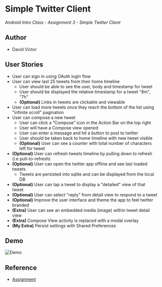 # Simple Twitter Client
<i> Android Intro Class - Assignment 3 - Simple Twitter Client </i>

## Author
- David Victor

## User Stories
<ul>
  <li> User can sign in using OAuth login flow
  <li> User can view last 25 tweets from their home timeline
    <ul><li> User should be able to see the user, body and timestamp for tweet
        <li> User should be displayed the relative timestamp for a tweet "8m", "7h"
        <li><b>(Optional)</b> Links in tweets are clickable and viewable
    </ul>
  <li> User can load more tweets once they reach the bottom of the list using "infinite scroll" pagination
  <li> User can compose a new tweet
    <ul><li> User can click a “Compose” icon in the Action Bar on the top right
        <li> User will have a Compose view opened
        <li> User can enter a message and hit a button to post to twitter
        <li> User should be taken back to home timeline with new tweet visible
        <li><b>(Optional)</b> User can see a counter with total number of characters left for tweet
    </ul>
  <li><b>(Optional)</b> User can refresh tweets timeline by pulling down to refresh (i.e pull-to-refresh)
  <li><b>(Optional)</b> User can open the twitter app offline and see last loaded tweets
    <ul><li> Tweets are persisted into sqlite and can be displayed from the local DB
    </ul>
  <li><b>(Optional)</b> User can tap a tweet to display a "detailed" view of that tweet
  <li><b>(Optional)</b> User can select "reply" from detail view to respond to a tweet
  <li><b>(Optional)</b> Improve the user interface and theme the app to feel twitter branded
  <li><b>(Extra)</b> User can see an embedded media (image) within tweet detail view
  <li><b>(Extra)</b> Compose View activity is replaced with a modal overlay
  <li><b>(My Extra)</b> Persist settings with Shared Preferences
</ul>

## Demo
![Demo](demo.gif "Demo") 

## Reference
- [Assignment](http://courses.codepath.com/courses/intro_to_android/week/3#!assignment)

